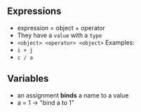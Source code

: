 ## Expressions

- expression = object + operator
- They have a `value` with a `type`
- `<object> <operator> <object>`
Examples:
- `i + j`
- `c / a`

## Variables

- an assignment **binds** a name to a value
- a = 1 -> "bind a to 1"